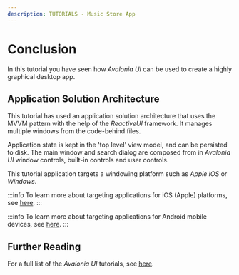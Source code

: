 ```yaml
---
description: TUTORIALS - Music Store App
---
```


# Conclusion

In this tutorial you have seen how _Avalonia UI_ can be used to create a highly graphical desktop app.&#x20;

## Application Solution Architecture

This tutorial has used an application solution architecture that uses the MVVM pattern with the help of the _ReactiveUI_ framework. It manages multiple windows from the code-behind files.&#x20;

Application state is kept in the 'top level' view model, and can be persisted to disk. The main window and search dialog are composed from in _Avalonia UI_ window controls, built-in controls and user controls.&#x20;

This tutorial application targets a windowing platform such as _Apple iOS_ or _Windows_.&#x20;

:::info
To learn more about targeting applications for iOS (Apple) platforms, see [here](../../guides/platforms/ios/).
:::

:::info
To learn more about targeting applications for Android mobile devices, see [here](../../guides/platforms/android/).
:::

## Further Reading

For a full list of the _Avalonia UI_ tutorials, see [here](..).
